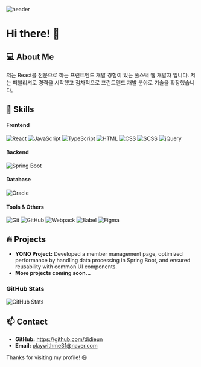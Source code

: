 ![header](https://capsule-render.vercel.app/api?type=wave&color=auto&height=300&section=header&text=Hi%20render&fontSize=90)
    
# Hi there! 👋

## 💻 About Me
저는 React를 전문으로 하는 프런트엔드 개발 경험이 있는 풀스택 웹 개발자 입니다. 
저는 퍼블리셔로 경력을 시작했고 점차적으로 프런트엔드 개발 분야로 기술을 확장했습니다. 

## 🚀 Skills
#### Frontend
![React](https://img.shields.io/badge/React-%2361DAFB.svg?style=for-the-badge&logo=react&logoColor=white)
![JavaScript](https://img.shields.io/badge/JavaScript-%23F7DF1E.svg?style=for-the-badge&logo=javascript&logoColor=black)
![TypeScript](https://img.shields.io/badge/TypeScript-%233178C6.svg?style=for-the-badge&logo=typescript&logoColor=white)
![HTML](https://img.shields.io/badge/HTML-%23E34F26.svg?style=for-the-badge&logo=html5&logoColor=white)
![CSS](https://img.shields.io/badge/CSS-%231572B6.svg?style=for-the-badge&logo=css3&logoColor=white)
![SCSS](https://img.shields.io/badge/SCSS-%23CC6699.svg?style=for-the-badge&logo=sass&logoColor=white)
![jQuery](https://img.shields.io/badge/jQuery-%230769AD.svg?style=for-the-badge&logo=jquery&logoColor=white)

#### Backend
![Spring Boot](https://img.shields.io/badge/Spring%20Boot-%236DB33F.svg?style=for-the-badge&logo=springboot&logoColor=white)

#### Database
![Oracle](https://img.shields.io/badge/Oracle-%23F80000.svg?style=for-the-badge&logo=oracle&logoColor=white)

#### Tools & Others
![Git](https://img.shields.io/badge/Git-%23F05032.svg?style=for-the-badge&logo=git&logoColor=white)
![GitHub](https://img.shields.io/badge/GitHub-%23339933.svg?style=for-the-badge&logo=github&logoColor=white)
![Webpack](https://img.shields.io/badge/Webpack-%238DD6F9.svg?style=for-the-badge&logo=webpack&logoColor=black)
![Babel](https://img.shields.io/badge/Babel-%23F9DC3E.svg?style=for-the-badge&logo=babel&logoColor=black)
![Figma](https://img.shields.io/badge/Figma-%23F24E1E.svg?style=for-the-badge&logo=figma&logoColor=white)

## 🔥 Projects
- **YONO Project:** Developed a member management page, optimized performance by handling data processing in Spring Boot, and ensured reusability with common UI components.
- **More projects coming soon...**

### GitHub Stats
![GitHub Stats](https://github-readme-stats.vercel.app/api?username=didieun&show_icons=true&theme=radical)

## 📫 Contact
- **GitHub:** https://github.com/didieun
- **Email:** playwithme31@naver.com

Thanks for visiting my profile! 😃
